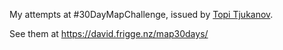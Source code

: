 My attempts at #30DayMapChallenge, issued by
[Topi Tjukanov](https://twitter.com/tjukanov/status/1187713840550744066).


See them at
https://david.frigge.nz/map30days/
